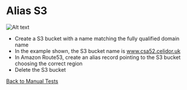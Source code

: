 # Alias S3

![Alt text](images/alias-s3.png?raw=true "Example DNS record")

* Create a S3 bucket with a name matching the fully qualified domain name
* In the example shown, the S3 bucket name is www.csa52.celidor.uk
* In Amazon Route53, create an alias record pointing to the S3 bucket choosing the correct region
* Delete the S3 bucket

[Back to Manual Tests](../manual-tests.md)
